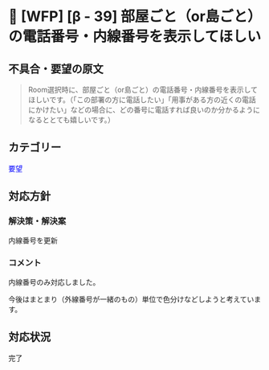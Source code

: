 # 🌳 [WFP] [β - 39] 部屋ごと（or島ごと）の電話番号・内線番号を表示してほしい

## 不具合・要望の原文

> Room選択時に、部屋ごと（or島ごと）の電話番号・内線番号を表示してほしいです。（「この部署の方に電話したい」「用事がある方の近くの電話にかけたい」などの場合に、どの番号に電話すれば良いのか分かるようになるととても嬉しいです。）

## カテゴリー

<span style="color: blue;">要望</span>



## 対応方針

### 解決策・解決案

内線番号を更新

### コメント

内線番号のみ対応しました。

今後はまとまり（外線番号が一緒のもの）単位で色分けなどしようと考えています。

## 対応状況

完了